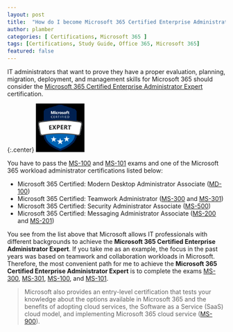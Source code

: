 ```yaml
---
layout: post
title:  "How do I become Microsoft 365 Certified Enterprise Administrator Expert?"
author: plamber
categories: [ Certifications, Microsoft 365 ]
tags: [Certifications, Study Guide, Office 365, Microsoft 365]
featured: false
---
```

IT administrators that want to prove they have a proper evaluation, planning, migration, deployment, and management skills for Microsoft 365 should consider the [Microsoft 365 Certified Enterprise Administrator Expert](https://www.microsoft.com/en-us/learning/m365-enterprise-administrator.aspx) certification.

{:.center}
![](../assets/images/2019-07-15-11-18-30img_.png)

You have to pass the [MS-100](https://www.microsoft.com/en-us/learning/exam-ms-100.aspx) and [MS-101](https://www.microsoft.com/en-us/learning/exam-ms-101.aspx) exams and one of the Microsoft 365 workload administrator certifications listed below:
* Microsoft 365 Certified: Modern Desktop Administrator Associate ([MD-100](https://www.microsoft.com/en-us/learning/exam-md-100.aspx))
* Microsoft 365 Certified: Teamwork Administrator ([MS-300](https://www.microsoft.com/en-us/learning/exam-ms-300.aspx) and [MS-301](https://www.microsoft.com/en-us/learning/exam-ms-301.aspx))
* Microsoft 365 Certified: Security Administrator Associate ([MS-500](https://www.microsoft.com/en-us/learning/exam-ms-500.aspx))
* Microsoft 365 Certified: Messaging Administrator Associate ([MS-200](https://www.microsoft.com/en-us/learning/exam-ms-200.aspx) and [MS-201](https://www.microsoft.com/en-us/learning/exam-ms-201.aspx))

You see from the list above that Microsoft allows IT professionals with different backgrounds to achieve the **Microsoft 365 Certified Enterprise Administrator Expert**. If you take me as an example, the focus in the past years was based on teamwork and collaboration workloads in Microsoft. Therefore, the most convenient path for me to achieve the **Microsoft 365 Certified Enterprise Administrator Expert** is to complete the exams [MS-300](https://www.microsoft.com/en-us/learning/exam-ms-300.aspx), [MS-301](https://www.microsoft.com/en-us/learning/exam-ms-301.aspx), [MS-100](https://www.microsoft.com/en-us/learning/exam-ms-100.aspx), and [MS-101](https://www.microsoft.com/en-us/learning/exam-ms-101.aspx).

> Microsoft also provides an entry-level certification that tests your knowledge about the options available in Microsoft 365 and the benefits of adopting cloud services, the Software as a Service (SaaS) cloud model, and implementing Microsoft 365 cloud service ([MS-900](https://www.microsoft.com/en-us/learning/exam-ms-900.aspx)). 